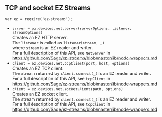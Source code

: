 ## TCP and socket EZ Streams

`var ez = require('ez-streams');`

* `server = ez.devices.net.server(serverOptions, listener, streamOptions)`  
  Creates an EZ HTTP server.  
  The `listener` is called as `listener(stream, _)`  
  where `stream` is an EZ reader and writer.  
  For a full description of this API, see `NetServer` in
  https://github.com/Sage/ez-streams/blob/master/lib/node-wrappers.md 
* `client = ez.devices.net.tcpClient(port, host, options)`  
  Creates an EZ TCP client.  
  The stream returned by `client.connect(_)`  is an EZ reader and writer.  
  For a full description of this API, see `tcpClient` in
  https://github.com/Sage/ez-streams/blob/master/lib/node-wrappers.md 
* `client = ez.devices.net.socketClient(path, options)`  
  Creates an EZ socket client.  
  The stream returned by `client.connect(_)`  is an EZ reader and writer.  
  For a full description of this API, see `tcpClient` in
  https://github.com/Sage/ez-streams/blob/master/lib/node-wrappers.md 

